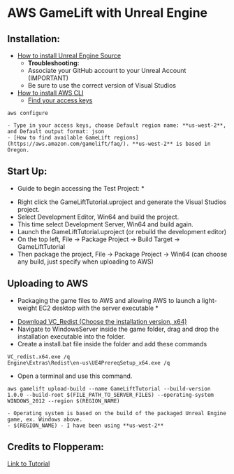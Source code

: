 # AWS GameLift with Unreal Engine

## Installation:

- [How to install Unreal Engine Source](https://docs.unrealengine.com/4.27/en-US/ProgrammingAndScripting/ProgrammingWithCPP/DownloadingSourceCode/)
    - **Troubleshooting:**
    - Associate your GitHub account to your Unreal Account (IMPORTANT)
    - Be sure to use the correct version of Visual Studios
- [How to install AWS CLI](https://aws.amazon.com/cli/)
    - [Find your access keys](https://docs.aws.amazon.com/general/latest/gr/aws-sec-cred-types.html)
```
aws configure
```

    - Type in your access keys, choose Default region name: **us-west-2**, and Default output format: json 
    - [How to find available GameLift regions](https://aws.amazon.com/gamelift/faq/). **us-west-2** is based in Oregon.

## Start Up:
* Guide to begin accessing the Test Project: *

- Right click the GameLiftTutorial.uproject and generate the Visual Studios project.
- Select Development Editor, Win64 and build the project.
- This time select Development Server, Win64 and build again.
- Launch the GameLiftTutorial.uproject (or rebuild the development editor)
- On the top left, File -> Package Project -> Build Target -> GameLiftTutorial
- Then package the project, File -> Package Project -> Win64 (can choose any build, just specify when uploading to AWS)

## Uploading to AWS
* Packaging the game files to AWS and allowing AWS to launch a light-weight EC2 desktop with the server executable *

- [Download VC_Redist (Choose the installation version, x64)](https://support.microsoft.com/en-us/topic/the-latest-supported-visual-c-downloads-2647da03-1eea-4433-9aff-95f26a218cc0)
- Navigate to WindowsServer inside the game folder, drag and drop the installation executable into the folder.
- Create a install.bat file inside the folder and add these commands
```
VC_redist.x64.exe /q
Engine\Extras\Redist\en-us\UE4PrereqSetup_x64.exe /q
```
- Open a terminal and use this command. 
```
aws gamelift upload-build --name GameLiftTutorial --build-version 1.0.0 --build-root $(FILE_PATH_TO_SERVER_FILES) --operating-system WINDOWS_2012 --region $(REGION_NAME)
```

    - Operating system is based on the build of the packaged Unreal Engine game, ex. Windows above.
    - $(REGION_NAME) - I have been using **us-west-2**



## Credits to Flopperam:

[Link to Tutorial](https://www.youtube.com/watch?v=tOy0xYaP3wA&list=PLa1dM5bPQv0u2IWZRIxtRqwWVJNOUtlbF)

